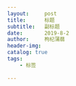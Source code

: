 ```yaml
---
layout:     post
title:      标题
subtitle:   副标题
date:       2019-8-2
author:     枸杞蒲蒻
header-img: 
catalog: true
tags:
    - 标签
    
---
```


